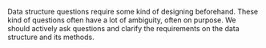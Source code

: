 Data structure questions require some kind of designing beforehand. These kind of questions often have a lot of ambiguity, often on purpose. We should actively ask questions and clarify the requirements on the data structure and its methods.
